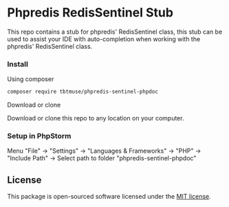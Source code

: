 # Phpredis RedisSentinel Stub

This repo contains a stub for phpredis' RedisSentinel class, this stub can be used to assist your IDE with 
auto-completion when working with the phpredis' RedisSentinel class.

### Install
Using composer

```bash
composer require tbtmuse/phpredis-sentinel-phpdoc
```

Download or clone

Download or clone this repo to any location on your computer.

### Setup in PhpStorm
Menu "File" -> "Settings" -> "Languages & Frameworks" -> "PHP" -> "Include Path" -> Select path to folder "phpredis-sentinel-phpdoc"

## License

This package is open-sourced software licensed under the [MIT license](license.md).
